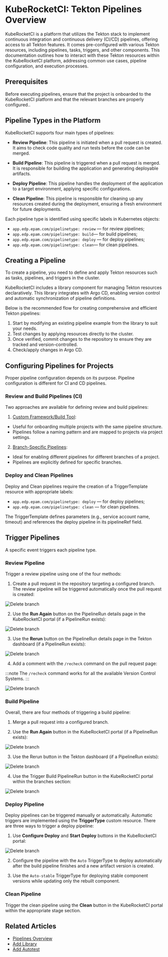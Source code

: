 # KubeRocketCI: Tekton Pipelines Overview

KubeRocketCI is a platform that utilizes the Tekton stack to implement continuous integration and continuous delivery (CI/CD) pipelines, offering access to all Tekton features. It comes pre-configured with various Tekton resources, including pipelines, tasks, triggers, and other components. This documentation outlines how to interact with these Tekton resources within the KubeRocketCI platform, addressing common use cases, pipeline configuration, and execution processes.

## Prerequisites

Before executing pipelines, ensure that the project is onboarded to the KubeRocketCI platform and that the relevant branches are properly configured..

## Pipeline Types in the Platform

KubeRocketCI supports four main types of pipelines:

* **Review Pipeline**: This pipeline is initiated when a pull request is created. It aims to check code quality and run tests before the code can be merged.

* **Build Pipeline**: This pipeline is triggered when a pull request is merged. It is responsible for building the application and generating deployable artifacts.

* **Deploy Pipeline**: This pipeline handles the deployment of the application to a target environment, applying specific configurations.

* **Clean Pipeline**: This pipeline is responsible for cleaning up any resources created during the deployment, ensuring a fresh environment for future deployments.

Each pipeline type is identified using specific labels in Kubernetes objects:

* `app.edp.epam.com/pipelinetype: review` — for review pipelines;
* `app.edp.epam.com/pipelinetype: build`— for build pipelines;
* `app.edp.epam.com/pipelinetype: deploy` — for deploy pipelines;
* `app.edp.epam.com/pipelinetype: clean`— for clean pipelines.

## Creating a Pipeline

To create a pipeline, you need to define and apply Tekton resources such as tasks, pipelines, and triggers in the cluster.

KubeRocketCI includes a library component for managing Tekton resources declaratively. This library integrates with Argo CD, enabling version control and automatic synchronization of pipeline definitions.

Below is the recommended flow for creating comprehensive and efficient Tekton pipelines:

1. Start by modifying an existing pipeline example from the library to suit your needs.
2. Test changes by applying resources directly to the cluster.
3. Once verified, commit changes to the repository to ensure they are tracked and version-controlled.
4. Check/apply changes in Argo CD.

## Configuring Pipelines for Projects

Proper pipeline configuration depends on its purpose. Pipeline configuration is different for CI and CD pipelines.

### Review and Build Pipelines (CI)

Two approaches are available for defining review and build pipelines:

1. [Custom Framework/Build Tool](https://docs.kuberocketci.io/docs/use-cases/tekton-custom-pipelines):

* Useful for onboarding multiple projects with the same pipeline structure.
* Pipelines follow a naming pattern and are mapped to projects via project settings.

2. [Branch-Specific Pipelines](https://docs.kuberocketci.io/docs/use-cases/custom-pipelines-flow#replace-existing-pipelines-for-components-with-custom-pipelines):

* Ideal for enabling different pipelines for different branches of a project.
* Pipelines are explicitly defined for specific branches.

### Deploy and Clean Pipelines

Deploy and Clean pipelines require the creation of a TriggerTemplate resource with appropriate labels:

* `app.edp.epam.com/pipelinetype: deploy` — for deploy pipelines;
* `app.edp.epam.com/pipelinetype: clean` — for clean pipelines.

The TriggerTemplate defines parameters (e.g., service account name, timeout) and references the deploy pipeline in its pipelineRef field.

## Trigger Pipelines

A specific event triggers each pipeline type.

### Review Pipeline

Trigger a review pipeline using one of the four methods:

1. Create a pull request in the repository targeting a configured branch. The review pipeline will be triggered automatically once the pull request is created:

  ![Delete branch](../assets/user-guide/tekton-pipelines/bitbucket-pull-request.png "Delete branch")

2. Use the **Run Again** button on the PipelineRun details page in the KubeRocketCI portal (if a PipelineRun exists):

  ![Delete branch](../assets/user-guide/tekton-pipelines/review-pipeline-run-again.png "Delete branch")

3. Use the **Rerun** button on the PipelineRun details page in the Tekton dashboard (if a PipelineRun exists):

  ![Delete branch](../assets/user-guide/tekton-pipelines/review-pipeline-tekton-dashboard-run-again.png "Delete branch")

4. Add a comment with the `/recheck` command on the pull request page:

:::note
The `/recheck` command works for all the available Version Control Systems.
:::

  ![Delete branch](../assets/user-guide/tekton-pipelines/bitbucket-pull-request-recheck.png "Delete branch")

### Build Pipeline

Overall, there are four methods of triggering a build pipeline:

1. Merge a pull request into a configured branch.

2. Use the **Run Again** button in the KubeRocketCI portal (if a PipelineRun exists):

  ![Delete branch](../assets/user-guide/tekton-pipelines/build-pipeline-run-again.png "Delete branch")

3. Use the Rerun button in the Tekton dashboard (if a PipelineRun exists):

  ![Delete branch](../assets/user-guide/tekton-pipelines/build-pipeline-tekton-dashboard-rerun.png "Delete branch")

4. Use the Trigger Build PipelineRun button in the KubeRocketCI portal within the branches section:

  ![Delete branch](../assets/user-guide/tekton-pipelines/trigger-build-pipeline-run.png "Delete branch")

### Deploy Pipeline

Deploy pipelines can be triggered manually or automatically. Automatic triggers are implemented using the **TriggerType** custom resource. There are three ways to trigger a deploy pipeline:

1. Use **Configure Deploy** and **Start Deploy** buttons in the KubeRocketCI portal:

  ![Delete branch](../assets/user-guide/tekton-pipelines/deploy-pipeline-configure-deploy.png "Delete branch")

2. Configure the pipeline with the `Auto` TriggerType to deploy automatically after the build pipeline finishes and a new artifact version is created.

3. Use the `Auto-stable` TriggerType for deploying stable component versions while updating only the rebuilt component.

### Clean Pipeline

Trigger the clean pipeline using the **Clean** button in the KubeRocketCI portal within the appropriate stage section.

## Related Articles

* [Pipelines Overview](../user-guide/pipelines.md)
* [Add Library](../user-guide/add-library.md)
* [Add Autotest](../user-guide/add-autotest.md)
